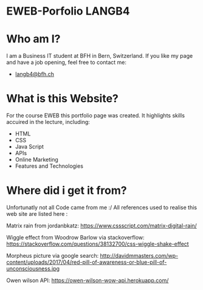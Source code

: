 # EWEB-Porfolio LANGB4

# Who am I?

I am a Business IT student at BFH in Bern, Switzerland.
If you like my page and have a job opening, feel free to contact me:

- langb4@bfh.ch

# What is this Website?

For the course EWEB this portfolio page was created.
It highlights skills accuired in the lecture, including:

- HTML
- CSS
- Java Script
- APIs
- Online Marketing
- Features and Technologies

# Where did i get it from?

Unfortunatly not all Code came from me :/
All references used to realise this web site are listed here :

Matrix rain from jordanbkatz:
https://www.cssscript.com/matrix-digital-rain/

Wiggle effect from Woodrow Barlow via stackoverflow:
https://stackoverflow.com/questions/38132700/css-wiggle-shake-effect

Morpheus picture via google search:
http://davidmmasters.com/wp-content/uploads/2017/04/red-pill-of-awareness-or-blue-pill-of-unconsciousness.jpg

Owen wilson API:
https://owen-wilson-wow-api.herokuapp.com/
